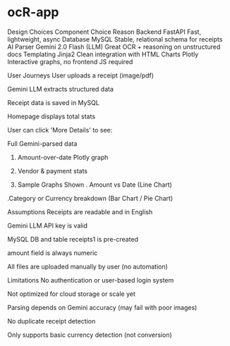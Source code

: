 # ocR-app 
Design Choices
Component	Choice	Reason
Backend	FastAPI	Fast, lightweight, async
Database	MySQL	Stable, relational schema for receipts
AI Parser	Gemini 2.0 Flash (LLM)	Great OCR + reasoning on unstructured docs
Templating	Jinja2	Clean integration with HTML
Charts	Plotly	Interactive graphs, no frontend JS required 


 User Journeys
User uploads a receipt (image/pdf)

Gemini LLM extracts structured data

Receipt data is saved in MySQL

Homepage displays total stats

User can click 'More Details' to see:

Full Gemini-parsed data

1) Amount-over-date Plotly graph

2) Vendor & payment stats

3) Sample Graphs Shown
. Amount vs Date (Line Chart)

.Category or Currency breakdown (Bar Chart / Pie Chart) 


Assumptions
Receipts are readable and in English

Gemini LLM API key is valid

MySQL DB and table receipts1 is pre-created

amount field is always numeric

All files are uploaded manually by user (no automation) 


Limitations
No authentication or user-based login system

Not optimized for cloud storage or scale yet

Parsing depends on Gemini accuracy (may fail with poor images)

No duplicate receipt detection

Only supports basic currency detection (not conversion)